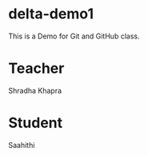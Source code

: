 # delta-demo1

This is a Demo for Git and GitHub class.

# Teacher

Shradha Khapra

# Student

Saahithi
